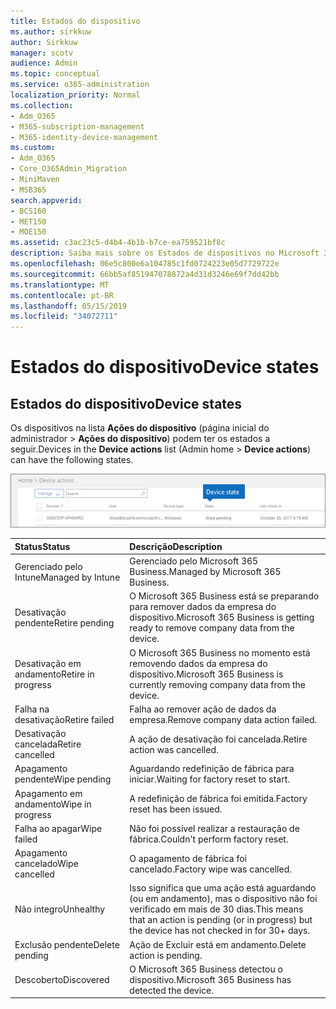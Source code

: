 ```yaml
---
title: Estados do dispositivo
ms.author: sirkkuw
author: Sirkkuw
manager: scotv
audience: Admin
ms.topic: conceptual
ms.service: o365-administration
localization_priority: Normal
ms.collection:
- Adm_O365
- M365-subscription-management
- M365-identity-device-management
ms.custom:
- Adm_O365
- Core_O365Admin_Migration
- MiniMaven
- MSB365
search.appverid:
- BCS160
- MET150
- MOE150
ms.assetid: c3ac23c5-d4b4-4b1b-b7ce-ea759521bf8c
description: Saiba mais sobre os Estados de dispositivos no Microsoft 365 Business.
ms.openlocfilehash: 06e5c800e6a104785c1fd0724223e05d7729722e
ms.sourcegitcommit: 66bb5af851947078872a4d31d3246e69f7dd42bb
ms.translationtype: MT
ms.contentlocale: pt-BR
ms.lasthandoff: 05/15/2019
ms.locfileid: "34072711"
---
```

# <a name="device-states"></a><span data-ttu-id="14b88-103">Estados do dispositivo</span><span class="sxs-lookup"><span data-stu-id="14b88-103">Device states</span></span>

## <a name="device-states"></a><span data-ttu-id="14b88-104">Estados do dispositivo</span><span class="sxs-lookup"><span data-stu-id="14b88-104">Device states</span></span>

<span data-ttu-id="14b88-105">Os dispositivos na lista **Ações do dispositivo** (página inicial do administrador \> **Ações do dispositivo**) podem ter os estados a seguir.</span><span class="sxs-lookup"><span data-stu-id="14b88-105">Devices in the **Device actions** list (Admin home \> **Device actions**) can have the following states.</span></span>
  
![In the Device actions list, you can see the Devices states.](media/a621c47e-45d9-4e1a-beb9-c03254d40c1d.png)
  
|<span data-ttu-id="14b88-107">**Status**</span><span class="sxs-lookup"><span data-stu-id="14b88-107">**Status**</span></span>|<span data-ttu-id="14b88-108">**Descrição**</span><span class="sxs-lookup"><span data-stu-id="14b88-108">**Description**</span></span>|
|:-----|:-----|
|<span data-ttu-id="14b88-109">Gerenciado pelo Intune</span><span class="sxs-lookup"><span data-stu-id="14b88-109">Managed by Intune</span></span>  <br/> |<span data-ttu-id="14b88-110">Gerenciado pelo Microsoft 365 Business.</span><span class="sxs-lookup"><span data-stu-id="14b88-110">Managed by Microsoft 365 Business.</span></span>  <br/> |
|<span data-ttu-id="14b88-111">Desativação pendente</span><span class="sxs-lookup"><span data-stu-id="14b88-111">Retire pending</span></span>  <br/> |<span data-ttu-id="14b88-112">O Microsoft 365 Business está se preparando para remover dados da empresa do dispositivo.</span><span class="sxs-lookup"><span data-stu-id="14b88-112">Microsoft 365 Business is getting ready to remove company data from the device.</span></span>  <br/> |
|<span data-ttu-id="14b88-113">Desativação em andamento</span><span class="sxs-lookup"><span data-stu-id="14b88-113">Retire in progress</span></span>  <br/> |<span data-ttu-id="14b88-114">O Microsoft 365 Business no momento está removendo dados da empresa do dispositivo.</span><span class="sxs-lookup"><span data-stu-id="14b88-114">Microsoft 365 Business is currently removing company data from the device.</span></span>  <br/> |
|<span data-ttu-id="14b88-115">Falha na desativação</span><span class="sxs-lookup"><span data-stu-id="14b88-115">Retire failed</span></span>  <br/> | <span data-ttu-id="14b88-116">Falha ao remover ação de dados da empresa.</span><span class="sxs-lookup"><span data-stu-id="14b88-116">Remove company data action failed.</span></span>  <br/> |
|<span data-ttu-id="14b88-117">Desativação cancelada</span><span class="sxs-lookup"><span data-stu-id="14b88-117">Retire cancelled</span></span>  <br/> |<span data-ttu-id="14b88-118">A ação de desativação foi cancelada.</span><span class="sxs-lookup"><span data-stu-id="14b88-118">Retire action was cancelled.</span></span>  <br/> |
|<span data-ttu-id="14b88-119">Apagamento pendente</span><span class="sxs-lookup"><span data-stu-id="14b88-119">Wipe pending</span></span>  <br/> |<span data-ttu-id="14b88-120">Aguardando redefinição de fábrica para iniciar.</span><span class="sxs-lookup"><span data-stu-id="14b88-120">Waiting for factory reset to start.</span></span>  <br/> |
|<span data-ttu-id="14b88-121">Apagamento em andamento</span><span class="sxs-lookup"><span data-stu-id="14b88-121">Wipe in progress</span></span>  <br/> |<span data-ttu-id="14b88-122">A redefinição de fábrica foi emitida.</span><span class="sxs-lookup"><span data-stu-id="14b88-122">Factory reset has been issued.</span></span>  <br/> |
|<span data-ttu-id="14b88-123">Falha ao apagar</span><span class="sxs-lookup"><span data-stu-id="14b88-123">Wipe failed</span></span>  <br/> |<span data-ttu-id="14b88-124">Não foi possível realizar a restauração de fábrica.</span><span class="sxs-lookup"><span data-stu-id="14b88-124">Couldn't perform factory reset.</span></span>  <br/> |
|<span data-ttu-id="14b88-125">Apagamento cancelado</span><span class="sxs-lookup"><span data-stu-id="14b88-125">Wipe cancelled</span></span>  <br/> |<span data-ttu-id="14b88-126">O apagamento de fábrica foi cancelado.</span><span class="sxs-lookup"><span data-stu-id="14b88-126">Factory wipe was cancelled.</span></span>  <br/> |
|<span data-ttu-id="14b88-127">Não íntegro</span><span class="sxs-lookup"><span data-stu-id="14b88-127">Unhealthy</span></span>  <br/> |<span data-ttu-id="14b88-128">Isso significa que uma ação está aguardando (ou em andamento), mas o dispositivo não foi verificado em mais de 30 dias.</span><span class="sxs-lookup"><span data-stu-id="14b88-128">This means that an action is pending (or in progress) but the device has not checked in for 30+ days.</span></span>  <br/> |
|<span data-ttu-id="14b88-129">Exclusão pendente</span><span class="sxs-lookup"><span data-stu-id="14b88-129">Delete pending</span></span>  <br/> |<span data-ttu-id="14b88-130">Ação de Excluir está em andamento.</span><span class="sxs-lookup"><span data-stu-id="14b88-130">Delete action is pending.</span></span>  <br/> |
|<span data-ttu-id="14b88-131">Descoberto</span><span class="sxs-lookup"><span data-stu-id="14b88-131">Discovered</span></span>  <br/> |<span data-ttu-id="14b88-132">O Microsoft 365 Business detectou o dispositivo.</span><span class="sxs-lookup"><span data-stu-id="14b88-132">Microsoft 365 Business has detected the device.</span></span>  <br/> |
   
